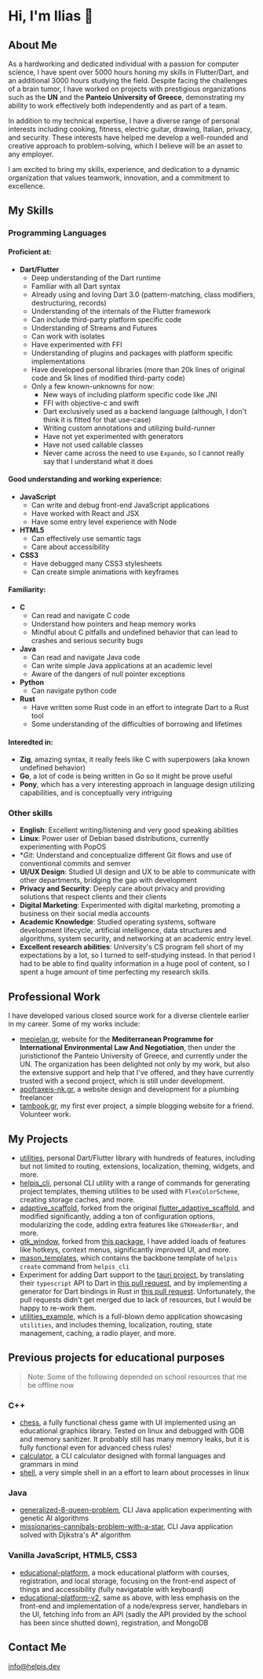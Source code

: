 # Hi, I'm Ilias 👋

## About Me

As a hardworking and dedicated individual with a passion for computer science, I have spent over 5000 hours honing my skills in Flutter/Dart, and an additional 3000 hours studying the field. Despite facing the challenges of a brain tumor, I have worked on projects with prestigious organizations such as the **UN** and the **Panteio University of Greece**, demonstrating my ability to work effectively both independently and as part of a team.

In addition to my technical expertise, I have a diverse range of personal interests including cooking, fitness, electric guitar, drawing, Italian, privacy, and security. These interests have helped me develop a well-rounded and creative approach to problem-solving, which I believe will be an asset to any employer.

I am excited to bring my skills, experience, and dedication to a dynamic organization that values teamwork, innovation, and a commitment to excellence.

## My Skills

### Programming Languages

#### Proficient at:

- **Dart/Flutter**
	- Deep understanding of the Dart runtime
	- Familiar with all Dart syntax
	- Already using and loving Dart 3.0 (pattern-matching, class modifiers, destructuring, records)
	- Understanding of the internals of the Flutter framework
	- Can include third-party platform specific code
	- Understanding of Streams and Futures
	- Can work with isolates
	- Have experimented with FFI
	- Understanding of plugins and packages with platform specific implementations
	- Have developed personal libraries (more than 20k lines of original code and 5k lines of modified third-party code)
	- Only a few known-unknowns for now:
		- New ways of including platform specific code like JNI
		- FFI with objective-c and swift
		- Dart exclusively used as a backend language (although, I don't think it is fitted for that use-case)
		- Writing custom annotations and utilizing build-runner
		- Have not yet experimented with generators
		- Have not used callable classes
		- Never came across the need to use `Expando`, so I cannot really say that I understand what it does

#### Good understanding and working experience:

- **JavaScript**
	- Can write and debug front-end JavaScript applications
	- Have worked with React and JSX
	- Have some entry level experience with Node
- **HTML5**
	- Can effectively use semantic tags
	- Care about accessibility
- **CSS3**
	- Have debugged many CSS3 stylesheets
	- Can create simple animations with keyframes

#### Familiarity:

- **C**
	- Can read and navigate C code
	- Understand how pointers and heap memory works
	- Mindful about C pitfalls and undefined behavior that can lead to crashes and serious security bugs
- **Java**
	- Can read and navigate Java code
	- Can write simple Java applications at an academic level
	- Aware of the dangers of null pointer exceptions
- **Python**
	- Can navigate python code
- **Rust**
	- Have written some Rust code in an effort to integrate Dart to a Rust tool
	- Some understanding of the difficulties of borrowing and lifetimes

#### Interedted in:

- **Zig**, amazing syntax, it really feels like C with superpowers (aka known undefined behavior)
- **Go**, a lot of code is being written in Go so it might be prove useful
- **Pony**, which has a very interesting approach in language design utilizing capabilities, and is conceptually very intriguing

### Other skills

- **English**: Excellent writing/listening and very good speaking abilities
- **Linux**: Power user of Debian based distributions, currently experimenting with PopOS
- **Git*: Understand and conceptualize different Git flows and use of conventional commits and semver
- **UI/UX Design**: Studied UI design and UX to be able to communicate with other departments, bridging the gap with development
- **Privacy and Security**: Deeply care about privacy and providing solutions that respect clients and their clients
- **Digital Marketing**: Experimented with digital marketing, promoting a business on their social media accounts
- **Academic Knowledge**: Studied operating systems, software development lifecycle, artificial intelligence, data structures and algorithms, system security, and networking at an academic entry level.
- **Excellent research abilities**: University's CS program fell short of my expectations by a lot, so I turned to self-studying instead. In that period I had to be able to find quality information in a huge pool of content, so I spent a huge amount of time perfecting my research skills.

## Professional Work

I have developed various closed source work for a diverse clientele earlier in my career. Some of my works include:

- [mepielan.gr](https://mepielan.gr), website for the __Mediterranean Programme for International Environmental Law And Negotiation__, then under the juristictionof the Panteio University of Greece, and currently under the UN. The organization has been delighted not only by my work, but also the extensive support and help that I've offered, and they have currently trusted with a second project, which is still under development.
- [apofraxeis-nk.gr](https://apofraxeis-nk.gr/), a website design and development for a plumbing freelancer
- [tambook.gr](https://tambook.gr/), my first ever project, a simple blogging website for a friend. Volunteer work.

## My Projects

- [utilities](https://github.com/helpisdev/utilities.git), personal Dart/Flutter library with hundreds of features, including but not limited to routing, extensions, localization, theming, widgets, and more.
- [helpis_cli](https://github.com/helpisdev/helpis_cli.git), personal CLI utility with a range of commands for generating project templates, theming utilities to be used with `FlexColorScheme`, creating storage caches, and more.
- [adaptive_scaffold](https://github.com/helpisdev/adaptive_scaffold.git), forked from the original [flutter_adaptive_scaffold](https://github.com/flutter/packages/tree/main/packages/flutter_adaptive_scaffold), and modified significantly, adding a ton of configuration options, modularizing the code, adding extra features like `GTKHeaderBar`, and more.
- [gtk_window](https://github.com/helpisdev/gtk_window.git), forked from [this package](https://github.com/YoussefLasheen/gtk_window), I have added loads of features like hotkeys, context menus, significantly improved UI, and more.
- [mason_templates](https://github.com/helpisdev/mason_templates), which contains the backbone template of `helpis create` command from `helpis_cli`
- Experiment for adding Dart support to the [tauri project](https://github.com/tauri-apps), by translating their `typescript` API to Dart in [this pull request](https://github.com/tauri-apps/tauri/pull/6636), and by implementing a generator for Dart bindings in Rust in [this pull request](https://github.com/tauri-apps/tauri-bindgen/pull/99). Unfortunately, the pull requests didn't get merged due to lack of resources, but I would be happy to re-work them.
- [utilities_example](https://github.com/helpisdev/utilities_example), which is a full-blown demo application showcasing `utilities`, and includes theming, localization, routing, state management, caching, a radio player, and more.

## Previous projects for educational purposes

> Note: Some of the following depended on school resources that me be offline now

### C++

- [chess](https://github.com/helpisdev/chess.git), a fully functional chess game with UI implemented using an educational graphics library. Tested on linux and debugged with GDB and memory sanitizer. It probably still has many memory leaks, but it is fully functional even for advanced chess rules!
- [calculator](https://github.com/helpisdev/calculator.git), a CLI calculator designed with formal languages and grammars in mind
- [shell](https://github.com/helpisdev/shell.git), a very simple shell in an a effort to learn about processes in linux

### Java

- [generalized-8-queen-problem](https://github.com/helpisdev/generalized-8-queen-problem.git), CLI Java application experimenting with genetic AI algorithms
- [missionaries-cannibals-problem-with-a-star](https://github.com/helpisdev/missionaries-cannibals-problem-with-a-star.git), CLI Java application solved with Djikstra's A* algorithm

### Vanilla JavaScript, HTML5, CSS3

- [educational-platform](https://github.com/helpisdev/educational-platform.git), a mock educational platform with courses, registration, and local storage, focusing on the front-end aspect of things and accessibility (fully navigatable with keyboard)
- [educational-platform-v2](https://github.com/helpisdev/educational-platform-v2.git), same as above, with less emphasis on the front-end and implementation of a node/express server, handlebars in the UI, fetching info from an API (sadly the API provided by the school has been since shutted down), registration, and MongoDB

## Contact Me

[info@helpis.dev](info@helpis.dev)
